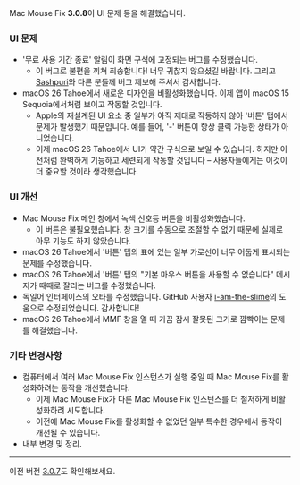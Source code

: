Mac Mouse Fix **3.0.8**이 UI 문제 등을 해결했습니다.

### **UI 문제**

- '무료 사용 기간 종료' 알림이 화면 구석에 고정되는 버그를 수정했습니다.
    - 이 버그로 불편을 끼쳐 죄송합니다! 너무 귀찮지 않으셨길 바랍니다. 그리고 [Sashpuri](https://github.com/Sashpuri)와 다른 분들께 버그 제보해 주셔서 감사합니다.
- macOS 26 Tahoe에서 새로운 디자인을 비활성화했습니다. 이제 앱이 macOS 15 Sequoia에서처럼 보이고 작동할 것입니다.
    - Apple의 재설계된 UI 요소 중 일부가 아직 제대로 작동하지 않아 '버튼' 탭에서 문제가 발생했기 때문입니다. 예를 들어, '-' 버튼이 항상 클릭 가능한 상태가 아니었습니다.
    - 이제 macOS 26 Tahoe에서 UI가 약간 구식으로 보일 수 있습니다. 하지만 이전처럼 완벽하게 기능하고 세련되게 작동할 것입니다 – 사용자들에게는 이것이 더 중요할 것이라 생각했습니다.

### **UI 개선**

- Mac Mouse Fix 메인 창에서 녹색 신호등 버튼을 비활성화했습니다.
    - 이 버튼은 불필요했습니다. 창 크기를 수동으로 조절할 수 없기 때문에 실제로 아무 기능도 하지 않았습니다.
- macOS 26 Tahoe에서 '버튼' 탭의 표에 있는 일부 가로선이 너무 어둡게 표시되는 문제를 수정했습니다.
- macOS 26 Tahoe에서 '버튼' 탭의 "기본 마우스 버튼을 사용할 수 없습니다" 메시지가 때때로 잘리는 버그를 수정했습니다.
- 독일어 인터페이스의 오타를 수정했습니다. GitHub 사용자 [i-am-the-slime](https://github.com/i-am-the-slime)의 도움으로 수정되었습니다. 감사합니다!
- macOS 26 Tahoe에서 MMF 창을 열 때 가끔 잠시 잘못된 크기로 깜빡이는 문제를 해결했습니다.

### **기타 변경사항**

- 컴퓨터에서 여러 Mac Mouse Fix 인스턴스가 실행 중일 때 Mac Mouse Fix를 활성화하려는 동작을 개선했습니다.
    - 이제 Mac Mouse Fix가 다른 Mac Mouse Fix 인스턴스를 더 철저하게 비활성화하려 시도합니다.
    - 이전에 Mac Mouse Fix를 활성화할 수 없었던 일부 특수한 경우에서 동작이 개선될 수 있습니다.
- 내부 변경 및 정리.

---

이전 버전 [3.0.7](https://github.com/noah-nuebling/mac-mouse-fix/releases/tag/3.0.7)도 확인해보세요.